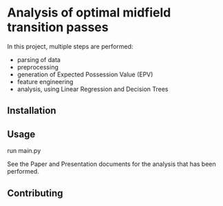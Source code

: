 # Analysis of optimal midfield transition passes

In this project, multiple steps are performed:
- parsing of data
- preprocessing
- generation of Expected Possession Value (EPV)
- feature engineering
- analysis, using Linear Regression and Decision Trees

## Installation



## Usage

run main.py

See the Paper and Presentation documents for the analysis that has been performed.

## Contributing


